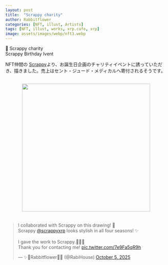 ```yaml
---
layout: post
title:  "Scrappy charity"
author: Rabbitflower
categories: [NFT, illust, Artists]
tags: [NFT, illust, works, xrp.cafe, xrp]
image: assets/images/webp/nft3.webp
---
```


💖 Scrappy charity  
Scrappy Birthday Ivent   
<!--more-->

NFT仲間の <a target="_blank" href="https://x.com/scrappyxrp" >Scrappy</a>より、お誕生日企画のチャリティイベントに誘っていただき、描きました。売上はセント・ジュード・メディカルへ寄付されるそうです。

  
<br>
<div style="text-align: center;"><img src="https://pbs.twimg.com/media/G2gWabfa4AAVTVU?format=jpg&name=medium" width="400px"> </div>　　

<blockquote class="twitter-tweet"><p lang="en" dir="ltr">I collaborated with Scrappy on this drawing! 🎉<br>Scrappy <a href="https://twitter.com/scrappyxrp?ref_src=twsrc%5Etfw">@scrappyxrp</a> looks stylish in all four seasons! ✨<br><br>I gave the work to Scrappy.🥰🙏🏻<br>Thank you for contacting me! <a href="https://t.co/7e9Fa5qR9h">pic.twitter.com/7e9Fa5qR9h</a></p>&mdash; ✨🐇Rabbitflower🐇✨ (@RabiHouse) <a href="https://twitter.com/RabiHouse/status/1974853083902726228?ref_src=twsrc%5Etfw">October 5, 2025</a></blockquote> <script async src="https://platform.twitter.com/widgets.js" charset="utf-8"></script>